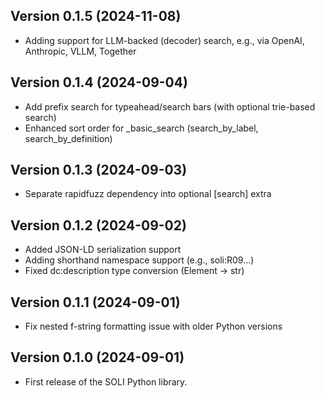 Version 0.1.5 (2024-11-08)
---------------------------
* Adding support for LLM-backed (decoder) search, e.g., via OpenAI, Anthropic, VLLM, Together

Version 0.1.4 (2024-09-04)
---------------------------
* Add prefix search for typeahead/search bars (with optional trie-based search)
* Enhanced sort order for _basic_search (search_by_label, search_by_definition)


Version 0.1.3 (2024-09-03)
---------------------------
* Separate rapidfuzz dependency into optional [search] extra


Version 0.1.2 (2024-09-02)
---------------------------
* Added JSON-LD serialization support
* Adding shorthand namespace support (e.g., soli:R09...)
* Fixed dc:description type conversion (Element -> str)


Version 0.1.1 (2024-09-01)
---------------------------
* Fix nested f-string formatting issue with older Python versions

Version 0.1.0 (2024-09-01)
---------------------------
* First release of the SOLI Python library.
